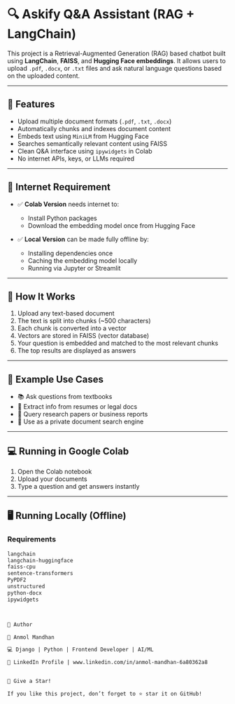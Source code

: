 # 🔍 Askify Q&A Assistant (RAG + LangChain)

This project is a Retrieval-Augmented Generation (RAG) based chatbot built using **LangChain**, **FAISS**, and **Hugging Face embeddings**. It allows users to upload `.pdf`, `.docx`, or `.txt` files and ask natural language questions based on the uploaded content.

---

## 🚀 Features

- Upload multiple document formats (`.pdf`, `.txt`, `.docx`)
- Automatically chunks and indexes document content
- Embeds text using `MiniLM` from Hugging Face
- Searches semantically relevant content using FAISS
- Clean Q&A interface using `ipywidgets` in Colab
- No internet APIs, keys, or LLMs required

---

## 🔌 Internet Requirement

- ✅ **Colab Version** needs internet to:
  - Install Python packages
  - Download the embedding model once from Hugging Face

- ✅ **Local Version** can be made fully offline by:
  - Installing dependencies once
  - Caching the embedding model locally
  - Running via Jupyter or Streamlit

---

## 🧠 How It Works

1. Upload any text-based document
2. The text is split into chunks (~500 characters)
3. Each chunk is converted into a vector
4. Vectors are stored in FAISS (vector database)
5. Your question is embedded and matched to the most relevant chunks
6. The top results are displayed as answers

---

## 🧪 Example Use Cases

- 📚 Ask questions from textbooks
- 📄 Extract info from resumes or legal docs
- 🧾 Query research papers or business reports
- 🧠 Use as a private document search engine

---

## 💻 Running in Google Colab

1. Open the Colab notebook
2. Upload your documents
3. Type a question and get answers instantly

---

## 🖥 Running Locally (Offline)

### Requirements
```txt
langchain
langchain-huggingface
faiss-cpu
sentence-transformers
PyPDF2
unstructured
python-docx
ipywidgets



💼 Author

👤 Anmol Mandhan

💻 Django | Python | Frontend Developer | AI/ML

📎 LinkedIn Profile | www.linkedin.com/in/anmol-mandhan-6a80362a8


🌟 Give a Star!

If you like this project, don’t forget to ⭐ star it on GitHub!
